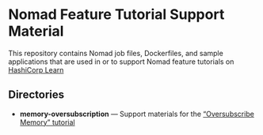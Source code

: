 # Nomad Feature Tutorial Support Material

This repository contains Nomad job files, Dockerfiles, and sample applications
that are used in or to support Nomad feature tutorials on
[HashiCorp Learn](https://learn.hashicorp.com/nomad)

## Directories

- **memory-oversubscription** — Support materials for the [“Oversubscribe Memory” tutorial]()
  